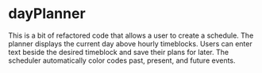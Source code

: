 # dayPlanner
This is a bit of refactored code that allows a user to create a schedule.
The planner displays the current day above hourly timeblocks.
Users can enter text beside the desired timeblock and save their plans for later.
The scheduler automatically color codes past, present, and future events.